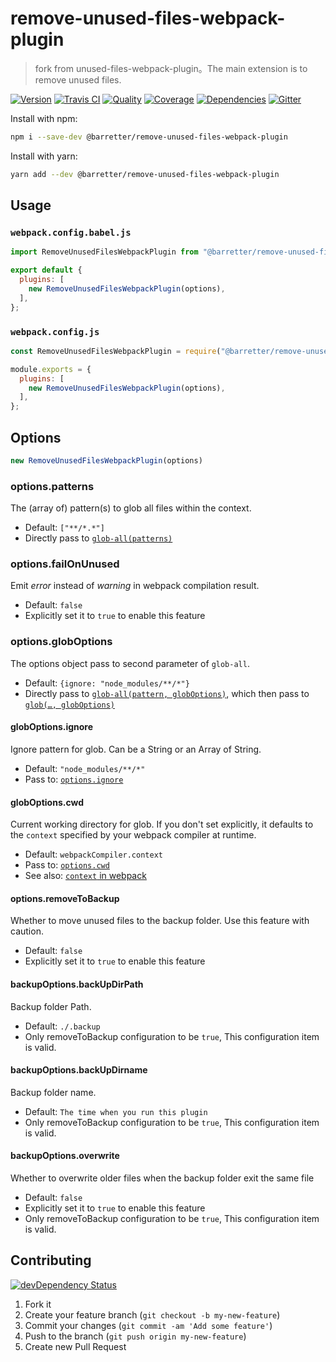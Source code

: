 # remove-unused-files-webpack-plugin
> fork from unused-files-webpack-plugin。The main extension is to remove unused files.

[![Version][npm-image]][npm-url] [![Travis CI][travis-image]][travis-url] [![Quality][codeclimate-maintainability-image]][codeclimate-maintainability-url] [![Coverage][codeclimate-c-image]][codeclimate-c-url] [![Dependencies][gemnasium-image]][gemnasium-url] [![Gitter][gitter-image]][gitter-url]

Install with npm:

```bash
npm i --save-dev @barretter/remove-unused-files-webpack-plugin
```

Install with yarn:

```bash
yarn add --dev @barretter/remove-unused-files-webpack-plugin
```

## Usage

### `webpack.config.babel.js`

```js
import RemoveUnusedFilesWebpackPlugin from "@barretter/remove-unused-files-webpack-plugin";

export default {
  plugins: [
    new RemoveUnusedFilesWebpackPlugin(options),
  ],
};
```

### `webpack.config.js`

```js
const RemoveUnusedFilesWebpackPlugin = require("@barretter/remove-unused-files-webpack-plugin").default;

module.exports = {
  plugins: [
    new RemoveUnusedFilesWebpackPlugin(options),
  ],
};
```


## Options

```js
new RemoveUnusedFilesWebpackPlugin(options)
```

### options.patterns

The (array of) pattern(s) to glob all files within the context.

* Default: `["**/*.*"]`
* Directly pass to [`glob-all(patterns)`](https://github.com/jpillora/node-glob-all#api)

### options.failOnUnused

Emit _error_ instead of _warning_ in webpack compilation result.

* Default: `false`
* Explicitly set it to `true` to enable this feature

### options.globOptions

The options object pass to second parameter of `glob-all`.

* Default: `{ignore: "node_modules/**/*"}`
* Directly pass to [`glob-all(pattern, globOptions)`](https://github.com/jpillora/node-glob-all#api), which then pass to [`glob(…, globOptions)`](https://github.com/isaacs/node-glob#options)

#### globOptions.ignore

Ignore pattern for glob. Can be a String or an Array of String.

* Default: `"node_modules/**/*"`
* Pass to: [`options.ignore`](https://github.com/isaacs/node-glob#options)

#### globOptions.cwd

Current working directory for glob. If you don't set explicitly, it defaults to the `context` specified by your webpack compiler at runtime.

* Default: `webpackCompiler.context`
* Pass to: [`options.cwd`](https://github.com/isaacs/node-glob#options)
* See also: [`context` in webpack](https://webpack.js.org/configuration/entry-context/#context)

#### options.removeToBackup

Whether to move unused files to the backup folder. Use this feature with caution.

* Default: `false`
* Explicitly set it to `true` to enable this feature

#### backupOptions.backUpDirPath

Backup folder Path.

* Default: `./.backup`
* Only removeToBackup configuration to be `true`, This configuration item is valid.
  
#### backupOptions.backUpDirname

Backup folder name.

* Default: `The time when you run this plugin`
* Only removeToBackup configuration to be `true`, This configuration item is valid.

#### backupOptions.overwrite

Whether to overwrite older files when the backup folder exit the same file

* Default: `false`
* Explicitly set it to `true` to enable this feature
* Only removeToBackup configuration to be `true`, This configuration item is valid.


## Contributing

[![devDependency Status][david-dm-image]][david-dm-url]

1. Fork it
2. Create your feature branch (`git checkout -b my-new-feature`)
3. Commit your changes (`git commit -am 'Add some feature'`)
4. Push to the branch (`git push origin my-new-feature`)
5. Create new Pull Request


[npm-image]: https://img.shields.io/npm/v/unused-files-webpack-plugin.svg?style=flat-square
[npm-url]: https://www.npmjs.org/package/unused-files-webpack-plugin

[travis-image]: https://img.shields.io/travis/tomchentw/unused-files-webpack-plugin.svg?style=flat-square
[travis-url]: https://travis-ci.org/tomchentw/unused-files-webpack-plugin
[codeclimate-maintainability-image]: https://img.shields.io/codeclimate/maintainability/tomchentw/unused-files-webpack-plugin.svg?style=flat-square
[codeclimate-maintainability-url]: https://codeclimate.com/github/tomchentw/unused-files-webpack-plugin
[codeclimate-c-image]: https://img.shields.io/codeclimate/c/tomchentw/unused-files-webpack-plugin.svg?style=flat-square
[codeclimate-c-url]: https://codeclimate.com/github/tomchentw/unused-files-webpack-plugin
[gemnasium-image]: https://img.shields.io/gemnasium/tomchentw/unused-files-webpack-plugin.svg?style=flat-square
[gemnasium-url]: https://gemnasium.com/tomchentw/unused-files-webpack-plugin
[gitter-image]: https://badges.gitter.im/Join%20Chat.svg
[gitter-url]: https://gitter.im/tomchentw/unused-files-webpack-plugin?utm_source=badge&utm_medium=badge&utm_campaign=pr-badge&utm_content=badge
[david-dm-image]: https://img.shields.io/david/dev/tomchentw/unused-files-webpack-plugin.svg?style=flat-square
[david-dm-url]: https://david-dm.org/tomchentw/unused-files-webpack-plugin#info=devDependencies

